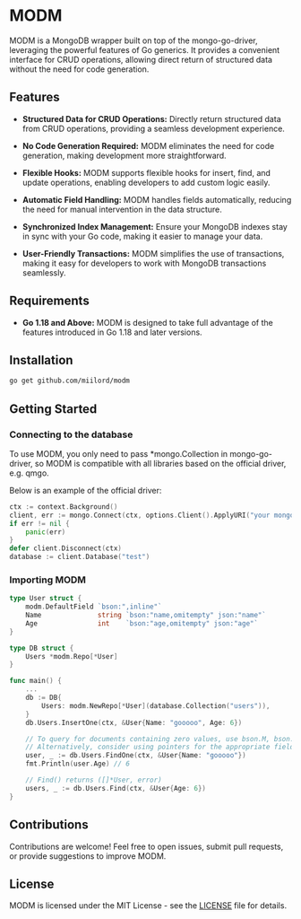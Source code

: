 # MODM

MODM is a MongoDB wrapper built on top of the mongo-go-driver, leveraging the powerful features of Go generics. It provides a convenient interface for CRUD operations, allowing direct return of structured data without the need for code generation.

## Features

- **Structured Data for CRUD Operations:** Directly return structured data from CRUD operations, providing a seamless development experience.

- **No Code Generation Required:** MODM eliminates the need for code generation, making development more straightforward.

- **Flexible Hooks:** MODM supports flexible hooks for insert, find, and update operations, enabling developers to add custom logic easily.

- **Automatic Field Handling:** MODM handles fields automatically, reducing the need for manual intervention in the data structure.

- **Synchronized Index Management:** Ensure your MongoDB indexes stay in sync with your Go code, making it easier to manage your data.

- **User-Friendly Transactions:** MODM simplifies the use of transactions, making it easy for developers to work with MongoDB transactions seamlessly.

## Requirements

- **Go 1.18 and Above:** MODM is designed to take full advantage of the features introduced in Go 1.18 and later versions.

## Installation

```bash
go get github.com/miilord/modm
```

## Getting Started

### Connecting to the database

To use MODM, you only need to pass \*mongo.Collection in mongo-go-driver, so MODM is compatible with all libraries based on the official driver, e.g. qmgo.

Below is an example of the official driver:

```go
ctx := context.Background()
client, err := mongo.Connect(ctx, options.Client().ApplyURI("your mongodb uri"))
if err != nil {
	panic(err)
}
defer client.Disconnect(ctx)
database := client.Database("test")
```

### Importing MODM

```go
type User struct {
	modm.DefaultField `bson:",inline"`
	Name              string `bson:"name,omitempty" json:"name"`
	Age               int    `bson:"age,omitempty" json:"age"`
}

type DB struct {
	Users *modm.Repo[*User]
}

func main() {
	...
	db := DB{
		Users: modm.NewRepo[*User](database.Collection("users")),
	}
	db.Users.InsertOne(ctx, &User{Name: "gooooo", Age: 6})

	// To query for documents containing zero values, use bson.M, bson.D, or a map.
	// Alternatively, consider using pointers for the appropriate fields.
	user, _ := db.Users.FindOne(ctx, &User{Name: "gooooo"})
	fmt.Println(user.Age) // 6

	// Find() returns ([]*User, error)
	users, _ := db.Users.Find(ctx, &User{Age: 6})
}
```

## Contributions

Contributions are welcome! Feel free to open issues, submit pull requests, or provide suggestions to improve MODM.

## License

MODM is licensed under the MIT License - see the [LICENSE](LICENSE) file for details.
